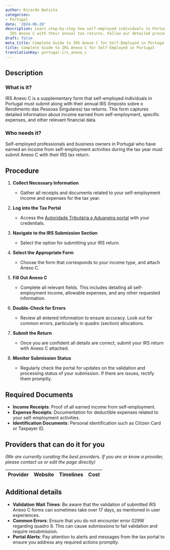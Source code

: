 ```yaml
---
author: Ricardo Batista
categories:
- Portugal
date: '2024-06-20'
description: Learn step-by-step how self-employed individuals in Portugal can submit
  IRS Anexo C with their annual tax returns. Follow our detailed procedure.
draft: false
meta_title: Complete Guide to IRS Anexo C for Self-Employed in Portugal
title: Complete Guide to IRS Anexo C for Self-Employed in Portugal
translationKey: portugal-irs_anexo_c
---
```




## Description
### What is it?
IRS Anexo C is a supplementary form that self-employed individuals in Portugal must submit along with their annual IRS (Imposto sobre o Rendimento das Pessoas Singulares) tax returns. This form captures detailed information about income earned from self-employment, specific expenses, and other relevant financial data.

### Who needs it?
Self-employed professionals and business owners in Portugal who have earned an income from self-employment activities during the tax year must submit Anexo C with their IRS tax return.

## Procedure
1. **Collect Necessary Information**
    - Gather all receipts and documents related to your self-employment income and expenses for the tax year.
    
2. **Log into the Tax Portal**
    - Access the [Autoridade Tributária e Aduaneira portal](https://www.portaldasfinancas.gov.pt/) with your credentials.

3. **Navigate to the IRS Submission Section**
    - Select the option for submitting your IRS return.

4. **Select the Appropriate Form**
    - Choose the form that corresponds to your income type, and attach Anexo C.
    
5. **Fill Out Anexo C**
    - Complete all relevant fields. This includes detailing all self-employment income, allowable expenses, and any other requested information.
    
6. **Double-Check for Errors**
    - Review all entered information to ensure accuracy. Look out for common errors, particularly in quadro (section) allocations.
    
7. **Submit the Return**
    - Once you are confident all details are correct, submit your IRS return with Anexo C attached.
    
8. **Monitor Submission Status**
    - Regularly check the portal for updates on the validation and processing status of your submission. If there are issues, rectify them promptly.

## Required Documents
- **Income Receipts**: Proof of all earned income from self-employment.
- **Expense Receipts**: Documentation for deductible expenses related to your self-employment activities.
- **Identification Documents**: Personal identification such as Citizen Card or Taxpayer ID.

## Providers that can do it for you
_(We are currently curating the best providers. If you are or know a provider, please contact us or edit the page directly)_

| Provider        |     Website     |     Timelines    |       Cost      |
| --------------- | --------------- |  :-------------: | :-------------: |

## Additional details
- **Validation Wait Times**: Be aware that the validation of submitted IRS Anexo C forms can sometimes take over 17 days, as mentioned in user experiences.
- **Common Errors**: Ensure that you do not encounter error 029W regarding quadro 8. This can cause submissions to fail validation and require resubmission.
- **Portal Alerts**: Pay attention to alerts and messages from the tax portal to ensure you address any required actions promptly.